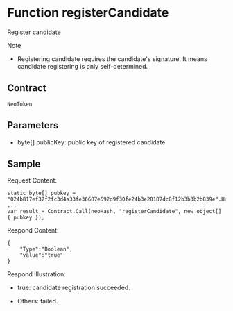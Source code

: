 # Function registerCandidate

Register candidate

> [!Note]
>
> - Registering candidate requires the candidate's signature. It means candidate registering is only self-determined. 

## Contract

	NeoToken

## Parameters

- byte[] publicKey: public key of registered candidate

## Sample

Request Content:

```
static byte[] pubkey = "024b817ef37f2fc3d4a33fe36687e592d9f30fe24b3e28187dc8f12b3b3b2b839e".HexToBytes();
...
var result = Contract.Call(neoHash, "registerCandidate", new object[] { pubkey });
```

Respond Content:

```
{
   	"Type":"Boolean",
   	"value":"true"
}
```

Respond Illustration:

- true: candidate registration succeeded.

- Others: failed.
